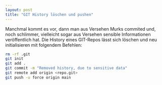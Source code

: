 ```yaml
---
layout: post
title: "GIT History löschen und pushen" 
---
```


Manchmal kommt es vor, dann man aus Versehen Murks commited und, noch schlimmer, vielleicht sogar aus Versehen sensible Informationen veröffentlich hat. 
Die History eines GIT-Repos lässt sich löschen und neu initialisieren mit folgendem Befehlen:

```bash
rm -rf .git
git init
git add .
git commit -m "Removed history, due to sensitive data"
git remote add origin <repo.git>
git push -u force origin main
```